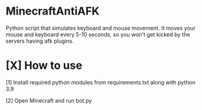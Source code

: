 # MinecraftAntiAFK
Python script that simulates keyboard and mouse movement. It moves your mouse and keyboard every 5-10 seconds, so you won't get kicked by the servers having afk plugins.

# [X] How to use
[1] Install required python modules from requirements.txt along with python 3.9 

[2] Open Minecraft and run bot.py



